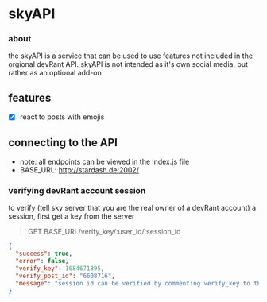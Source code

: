 # skyAPI
### about
the skyAPI is a service that can be used to use features not included in the orgional devRant API. skyAPI is not intended as it's own social media, but rather as an optional add-on

## features
- [x] react to posts with emojis

## connecting to the API
- note: all endpoints can be viewed in the index.js file
- BASE_URL: http://stardash.de:2002/

### verifying devRant account session
to verify (tell sky server that you are the real owner of a devRant account) a session, first get a key from the server
> GET BASE_URL/verify_key/:user_id/:session_id
```json
{
  "success": true,
  "error": false,
  "verify_key": 1684671895,
  "verify_post_id": "6608716",
  "message": "session id can be verified by commenting verify_key to the verify rant"
}

```
